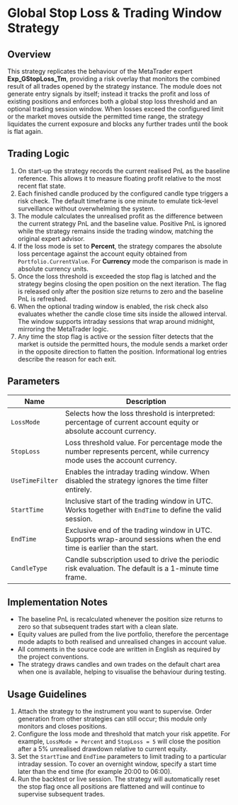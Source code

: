 # Global Stop Loss & Trading Window Strategy

## Overview
This strategy replicates the behaviour of the MetaTrader expert **Exp_GStopLoss_Tm**, providing a risk overlay that monitors the
combined result of all trades opened by the strategy instance. The module does not generate entry signals by itself; instead it
tracks the profit and loss of existing positions and enforces both a global stop loss threshold and an optional trading session
window. When losses exceed the configured limit or the market moves outside the permitted time range, the strategy liquidates the
current exposure and blocks any further trades until the book is flat again.

## Trading Logic
1. On start-up the strategy records the current realised PnL as the baseline reference. This allows it to measure floating profit
   relative to the most recent flat state.
2. Each finished candle produced by the configured candle type triggers a risk check. The default timeframe is one minute to
   emulate tick-level surveillance without overwhelming the system.
3. The module calculates the unrealised profit as the difference between the current strategy PnL and the baseline value. Positive
   PnL is ignored while the strategy remains inside the trading window, matching the original expert advisor.
4. If the loss mode is set to **Percent**, the strategy compares the absolute loss percentage against the account equity obtained
   from `Portfolio.CurrentValue`. For **Currency** mode the comparison is made in absolute currency units.
5. Once the loss threshold is exceeded the stop flag is latched and the strategy begins closing the open position on the next
   iteration. The flag is released only after the position size returns to zero and the baseline PnL is refreshed.
6. When the optional trading window is enabled, the risk check also evaluates whether the candle close time sits inside the allowed
   interval. The window supports intraday sessions that wrap around midnight, mirroring the MetaTrader logic.
7. Any time the stop flag is active or the session filter detects that the market is outside the permitted hours, the module sends a
   market order in the opposite direction to flatten the position. Informational log entries describe the reason for each exit.

## Parameters
| Name | Description |
| ---- | ----------- |
| `LossMode` | Selects how the loss threshold is interpreted: percentage of current account equity or absolute account currency. |
| `StopLoss` | Loss threshold value. For percentage mode the number represents percent, while currency mode uses the account currency. |
| `UseTimeFilter` | Enables the intraday trading window. When disabled the strategy ignores the time filter entirely. |
| `StartTime` | Inclusive start of the trading window in UTC. Works together with `EndTime` to define the valid session. |
| `EndTime` | Exclusive end of the trading window in UTC. Supports wrap-around sessions when the end time is earlier than the start. |
| `CandleType` | Candle subscription used to drive the periodic risk evaluation. The default is a 1-minute time frame. |

## Implementation Notes
- The baseline PnL is recalculated whenever the position size returns to zero so that subsequent trades start with a clean slate.
- Equity values are pulled from the live portfolio, therefore the percentage mode adapts to both realised and unrealised changes in
  account value.
- All comments in the source code are written in English as required by the project conventions.
- The strategy draws candles and own trades on the default chart area when one is available, helping to visualise the behaviour
  during testing.

## Usage Guidelines
1. Attach the strategy to the instrument you want to supervise. Order generation from other strategies can still occur; this
   module only monitors and closes positions.
2. Configure the loss mode and threshold that match your risk appetite. For example, `LossMode = Percent` and `StopLoss = 5` will
   close the position after a 5% unrealised drawdown relative to current equity.
3. Set the `StartTime` and `EndTime` parameters to limit trading to a particular intraday session. To cover an overnight window,
   specify a start time later than the end time (for example 20:00 to 06:00).
4. Run the backtest or live session. The strategy will automatically reset the stop flag once all positions are flattened and will
   continue to supervise subsequent trades.
